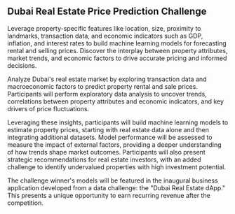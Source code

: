## Dubai Real Estate Price Prediction Challenge

Leverage property-specific features like location, size, proximity to landmarks, transaction data, and economic indicators such as GDP, inflation, and interest rates to build machine learning models for forecasting rental and selling prices. Discover the interplay between property attributes, market trends, and economic factors to drive accurate pricing and informed decisions.

Analyze Dubai's real estate market by exploring transaction data and macroeconomic factors to predict property rental and sale prices. Participants will perform exploratory data analysis to uncover trends, correlations between property attributes and economic indicators, and key drivers of price fluctuations.

Leveraging these insights, participants will build machine learning models to estimate property prices, starting with real estate data alone and then integrating additional datasets. Model performance will be assessed to measure the impact of external factors, providing a deeper understanding of how trends shape market outcomes. Participants will also present strategic recommendations for real estate investors, with an added challenge to identify undervalued properties with high investment potential.

The challenge winner's models will be featured in the inaugural business application developed from a data challenge: the "Dubai Real Estate dApp." This presents a unique opportunity to earn recurring revenue after the competition.
